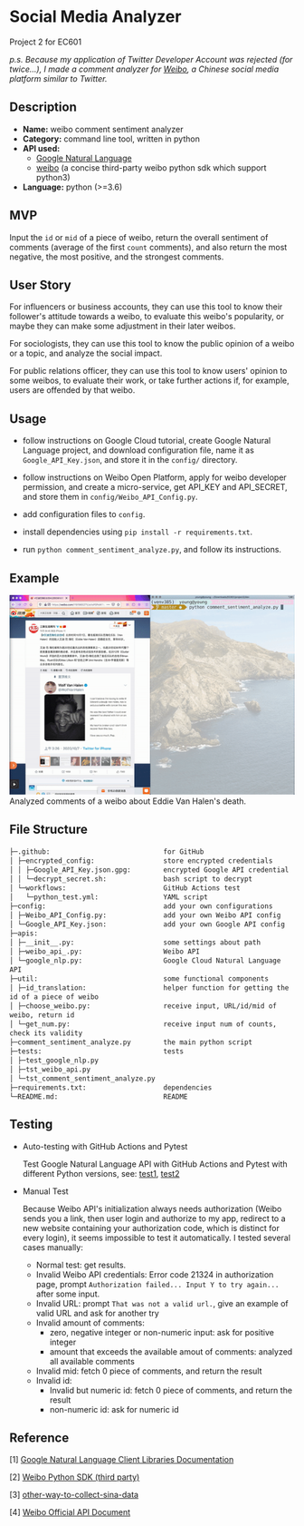 # Social Media Analyzer

Project 2 for EC601

*p.s. Because my application of Twitter Developer Account was rejected (for twice...), I made a comment analyzer for [Weibo](https://www.weibo.com), a Chinese social media platform similar to Twitter.*

## Description

- **Name:** weibo comment sentiment analyzer
- **Category:** command line tool, written in python
- **API used:** 
  - [Google Natural Language](https://cloud.google.com/natural-language/)
  - [weibo](lxyu.github.io/weibo/) (a concise third-party weibo python sdk which support python3)
- **Language:** python (>=3.6)

## MVP

Input the `id` or `mid` of a piece of weibo, return the overall sentiment of comments (average of the first `count` comments), and also return the most negative, the most positive, and the strongest comments.

## User Story

For influencers or business accounts, they can use this tool to know their follower's attitude towards a weibo, to evaluate this weibo's popularity, or maybe they can make some adjustment in their later weibos.

For sociologists, they can use this tool to know the public opinion of a weibo or a topic, and analyze the social impact.

For public relations officer, they can use this tool to know users' opinion to some weibos, to evaluate their work, or take further actions if, for example, users are offended by that weibo.

## Usage

- follow instructions on Google Cloud tutorial, create Google Natural Language project, and download configuration file, name it as `Google_API_Key.json`, and store it in the `config/` directory.
- follow instructions on Weibo Open Platform, apply for weibo developer permission, and create a micro-service, get API_KEY and API_SECRET, and store them in `config/Weibo_API_Config.py`. 

- add configuration files to `config`.
- install dependencies using `pip install -r requirements.txt`.

- run `python comment_sentiment_analyze.py`, and follow its instructions.

## Example

<div align="center">
	<img src="example.gif" alt="example" style="zoom:90%;" />
</div>
Analyzed comments of a weibo about Eddie Van Halen's death.



## File Structure

```
├─.github:                            for GitHub
│ ├─encrypted_config:                 store encrypted credentials
│ │ ├─Google_API_Key.json.gpg:        encrypted Google API credential
│ │ └─decrypt_secret.sh:              bash script to decrypt
│ └─workflows:                        GitHub Actions test
│   └─python_test.yml:                YAML script
├─config:                             add your own configurations
│ ├─Weibo_API_Config.py:              add your own Weibo API config
│ └─Google_API_Key.json:              add your own Google API config
├─apis:                               
│ ├─__init__.py:                      some settings about path
│ ├─weibo_api_.py:                    Weibo API
│ └─google_nlp.py:                    Google Cloud Natural Language API
├─util:                               some functional components
│ ├─id_translation:                   helper function for getting the id of a piece of weibo
│ ├─choose_weibo.py:                  receive input, URL/id/mid of weibo, return id
│ └─get_num.py:                       receive input num of counts, check its validity
├─comment_sentiment_analyze.py        the main python script
├─tests:                              tests
│ ├─test_google_nlp.py
│ ├─tst_weibo_api.py
│ └─tst_comment_sentiment_analyze.py
├─requirements.txt:                   dependencies
└─README.md:                          README
```

## Testing

- Auto-testing with GitHub Actions and Pytest

  Test Google Natural Language API with GitHub Actions and Pytest with different Python versions, see: [test1](https://github.com/wq-yang/EC601-Project2-Project4-Social-Media-Analyzer/actions/runs/352544403), [test2](https://github.com/wq-yang/EC601-Project2-Project4-Social-Media-Analyzer/actions/runs/352547020)

- Manual Test

  Because Weibo API's initialization always needs authorization (Weibo sends you a link, then user login and authorize to my app, redirect to a new website containing your authorization code, which is distinct for every login), it seems impossible to test it automatically. I tested several cases manually:

  - Normal test: get results.
  - Invalid Weibo API credentials: Error code 21324 in authorization page, prompt `Authorization failed... Input Y to try again...` after some input.
  - Invalid URL: prompt `That was not a valid url.`, give an example of valid URL and ask for another try
  - Invalid amount of comments: 
    - zero, negative integer or non-numeric input: ask for positive integer
    - amount that exceeds the available amout of comments: analyzed all available comments
  - Invalid mid: fetch 0 piece of comments, and return the result
  - Invalid id: 
    - Invalid but numeric id: fetch 0 piece of comments, and return the result
    - non-numeric id: ask for numeric id

## Reference

[1] [Google Natural Language Client Libraries Documentation](https://cloud.google.com/natural-language/docs/reference/libraries)

[2] [Weibo Python SDK (third party)](http://weibo.lxyu.net)

[3] [other-way-to-collect-sina-data](https://bindog.github.io/blog/2015/04/20/other-way-to-collect-sina-data)

[4] [Weibo Official API Document](https://open.weibo.com/wiki/API%E6%96%87%E6%A1%A3_V2/en)